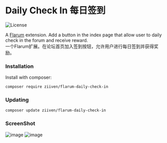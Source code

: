 # Daily Check In 每日签到

![License](https://img.shields.io/badge/license-MIT-blue.svg)

A [Flarum](http://flarum.org) extension. Add a button in the index page that allow user to daily check in the forum and receive reward.  
一个Flarum扩展。在论坛首页加入签到按钮，允许用户进行每日签到并获得奖励。  


### Installation

Install with composer:

```sh
composer require ziiven/flarum-daily-check-in
```

### Updating

```sh
composer update ziiven/flarum-daily-check-in
```

### ScreenShot
![image](https://user-images.githubusercontent.com/29644610/191474337-399c3e46-7469-43cf-9340-8fd5dfc02ace.jpg)
![image](https://user-images.githubusercontent.com/29644610/191472984-5724b8ba-38cd-40cc-96ee-7d1ae94ab45c.jpg)

